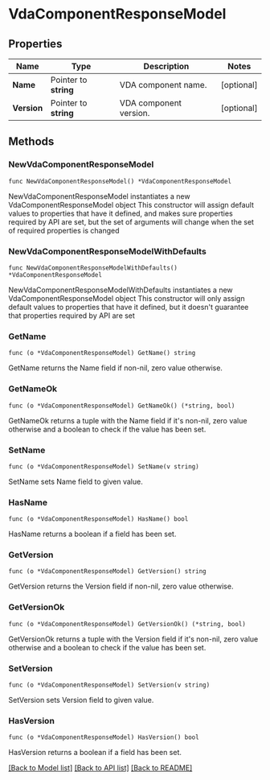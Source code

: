 # VdaComponentResponseModel

## Properties

Name | Type | Description | Notes
------------ | ------------- | ------------- | -------------
**Name** | Pointer to **string** | VDA component name. | [optional] 
**Version** | Pointer to **string** | VDA component version. | [optional] 

## Methods

### NewVdaComponentResponseModel

`func NewVdaComponentResponseModel() *VdaComponentResponseModel`

NewVdaComponentResponseModel instantiates a new VdaComponentResponseModel object
This constructor will assign default values to properties that have it defined,
and makes sure properties required by API are set, but the set of arguments
will change when the set of required properties is changed

### NewVdaComponentResponseModelWithDefaults

`func NewVdaComponentResponseModelWithDefaults() *VdaComponentResponseModel`

NewVdaComponentResponseModelWithDefaults instantiates a new VdaComponentResponseModel object
This constructor will only assign default values to properties that have it defined,
but it doesn't guarantee that properties required by API are set

### GetName

`func (o *VdaComponentResponseModel) GetName() string`

GetName returns the Name field if non-nil, zero value otherwise.

### GetNameOk

`func (o *VdaComponentResponseModel) GetNameOk() (*string, bool)`

GetNameOk returns a tuple with the Name field if it's non-nil, zero value otherwise
and a boolean to check if the value has been set.

### SetName

`func (o *VdaComponentResponseModel) SetName(v string)`

SetName sets Name field to given value.

### HasName

`func (o *VdaComponentResponseModel) HasName() bool`

HasName returns a boolean if a field has been set.

### GetVersion

`func (o *VdaComponentResponseModel) GetVersion() string`

GetVersion returns the Version field if non-nil, zero value otherwise.

### GetVersionOk

`func (o *VdaComponentResponseModel) GetVersionOk() (*string, bool)`

GetVersionOk returns a tuple with the Version field if it's non-nil, zero value otherwise
and a boolean to check if the value has been set.

### SetVersion

`func (o *VdaComponentResponseModel) SetVersion(v string)`

SetVersion sets Version field to given value.

### HasVersion

`func (o *VdaComponentResponseModel) HasVersion() bool`

HasVersion returns a boolean if a field has been set.


[[Back to Model list]](../README.md#documentation-for-models) [[Back to API list]](../README.md#documentation-for-api-endpoints) [[Back to README]](../README.md)


